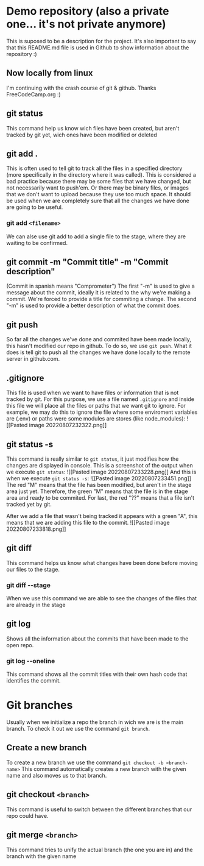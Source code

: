 # Demo repository (also a private one... it's not private anymore)

This is suposed to be a description for the project.
It's also important to say that this README.md file is used in Github to show information about the repository :)
 
## Now locally from linux
 
I'm continuing with the crash course of git & github. Thanks FreeCodeCamp.org :)
 
## git status 
 
This command help us know wich files have been created, but aren't tracked by git yet, wich ones have been modified or deleted
 
## git add .
 
This is often used to tell git to track all the files in a specified directory (more specifically in the directory where it was called).
This is considered a bad practice because there may be some files that we have changed, but not necessarily want to push'em. Or there may be binary files, or images that we don't want to upload because they use too much space.
It should be used when we are completely sure that all the changes we have done are going to be useful. 

### git add `<filename>`
 
We can alse use git add to add a single file to the stage, where they are waiting to be confirmed.
 
## git commit -m "Commit title" -m "Commit description"

 (Commit in spanish means "Comprometer")
The first "-m" is used to give a message about the commit, ideally it is related to the why we're making a commit.
We're forced to provide a title for commiting a change.
The second "-m" is used to provide a better description of what the commit does.

## git push
So far all the changes we've done and commited have been made locally, this hasn't modified our repo in github.
To do so, we use `git push`. What it does is tell git to push all the changes we have done locally to the remote server in github.com.

## .gitignore
This file is used when we want to have files or information that is not tracked by git.
For this purpose, we use a file named `.gitignore` and inside this file we will place all the files or paths that we want git to ignore.
For example, we may do this to ignore the file where some enviroment variables are (.env) or paths were some modules are stores (like node_modules):
![[Pasted image 20220807232322.png]]

## git status -s
This command is really similar to `git status`, it just modifies how the changes are displayed in console.
This is a screenshot of the output when we execute `git status`:
![[Pasted image 20220807233228.png]]
And this is when we execute `git status -s`:
![[Pasted image 20220807233451.png]]
The red "M" means that the file has been modified, but aren't in the stage area just yet.
Therefore, the green "M" means that the file is in the stage area and ready to be commited.
For last, the red "??" means that a file isn't tracked yet by git.

After we  add a file that wasn't being tracked it appears with a green "A", this means that we are adding this file to the commit.
![[Pasted image 20220807233818.png]]

## git diff
This command helps us know what changes have been done before moving our files to the stage.

### git diff --stage
When we use this command we are able to see the changes of the files that are already in the stage

## git log
Shows all the information about the commits that have been made to the open repo.

### git log --oneline
This command shows all the commit titles with their own hash code that identifies the commit.

# Git branches
Usually when we initialize a repo the branch in wich we are is the main branch.
To check it out we use the command `git branch`.

## Create a new branch
To create a new branch we use the command `git checkout -b <branch-name>`
This command automatically creates a new branch with the given name and also moves us to that branch.

## git checkout `<branch>`
This command is useful to switch between the different branches that our repo could have.

## git merge `<branch>`
This command tries to unify the actual branch (the one you are in) and the branch with the given name
